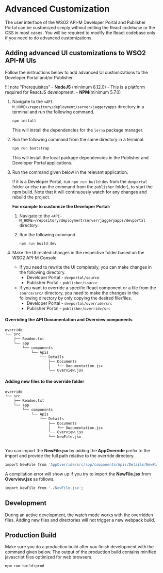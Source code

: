 # Advanced Customization

The user interface of the WSO2 API-M Developer Portal and Publisher Portal can be customized simply without editing the React codebase or the CSS in most cases. You will be required to modify the React codebase only if you need to do advanced customizations.

## Adding advanced UI customizations to WSO2 API-M UIs

Follow the instructions below to add advanced UI customizations to the Developer Portal and/or Publisher.

!!! note "Prerequisites"
    - **NodeJS** (minimum 8.12.0) - This is a platform required for ReactJS development.
    - **NPM**(minimum 5.7.0)

1. Navigate to the `<API-M_HOME>/repository/deployment/server/jaggeryapps` directory in a terminal and run the following command.

     ```js
     npm install
     ```

     This will install the dependencies for the `lerna` package manager.
     
2. Run the following command from the same directory in a terminal.

     ```js
     npm run bootstrap
     ```

     This will install the local package dependencies in the Publisher and Developer Portal applications.

3. Run the command given below in the relevant application.

     If it is a Developer Portal, run `npm run build:dev` from the `devportal` folder or else run the command from the `publisher` folder), to start the npm build. Note that it will continuously watch for any changes and rebuild the project.

     **For example to customize the Developer Portal:**

     1. Navigate to the `<API-M_HOME>/repository/deployment/server/jaggeryapps/devportal` directory.

     2. Run the following command.

        ```js
        npm run build:dev
        ```

3. Make the UI related changes in the respective folder based on the WSO2 API-M Console.

     - If you need to rewrite the UI completely, you can make changes in the following directory.
         - Developer Portal - `devportal/source`
         - Publisher Portal - `publisher/source`
     - If you want to override a specific React component or a file from the `source/src/` directory, you need to make the changes in the following directory by only copying the desired file/files.
         - Developer Portal - `devportal/override/src`
         - Publisher Portal - `publisher/override/src`

#### Overriding the API Documentation and Overview components

```sh
override
└── src
    ├── Readme.txt
    └── app
        └── components
            └── Apis
                └── Details
                    ├── Documents
                    │   └── Documentation.jsx
                    └── Overview.jsx
```

#### Adding new files to the override folder

```sh
override
└── src
    ├── Readme.txt
    └── app
        └── components
            └── Apis
                └── Details
                    ├── Documents
                    │   └── Documentation.jsx
                    └── Overview.jsx
                    └── NewFile.jsx
                    
```

You can import the **NewFile.jsx** by adding the **AppOverride** prefix to the import and provide the full path relative to the override directory.

```sh
import NewFile from 'AppOverride/src/app/components/Apis/Details/NewFile.jsx';
```

A compilation error will show up if you try to import the **NewFile.jsx** from **Overview.jsx** as follows.

```sh
import NewFile from './NewFile.jsx';
```

## Development

During an active development, the watch mode works with the overridden files. Adding new files and directories will not trigger a new webpack build.

## Production Build

Make sure you do a production build after you finish development with the command given below. The output of the production build contains minified javascript files optimized for web browsers.

```
npm run build:prod
```
